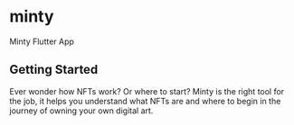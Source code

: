 # minty

Minty Flutter App

## Getting Started

Ever wonder how NFTs work? Or where to start? Minty is the right tool for the job, it helps you understand what NFTs are and where to begin in the journey of owning your own digital art.
